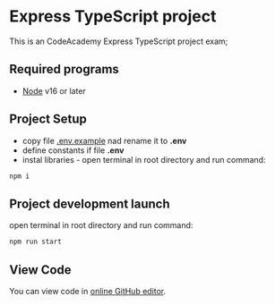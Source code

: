 # Express TypeScript project
This is an CodeAcademy Express TypeScript project exam;

## Required programs
  * [Node](https://nodejs.org/en/) v16 or later
  
## Project Setup
  * copy file [.env.example](.env.example) nad rename it to __.env__
  * define constants if file __.env__
  * instal libraries - open terminal in root directory and run command:
  ```bash
  npm i
  ```
  
## Project development launch
open terminal in root directory and run command:
  ```bash
  npm run start
  ```

## View Code
You can view code in [online GitHub editor](https://github.dev/ViktorijaVer/Node_CRUD).